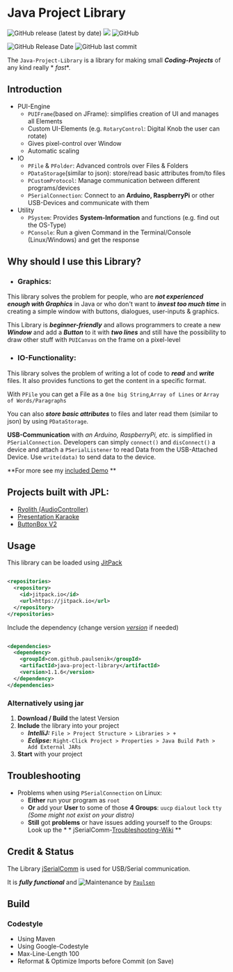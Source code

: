 # Java Project Library

![GitHub release (latest by date)](https://img.shields.io/github/v/release/paulsenik/java-project-library)
[![](https://jitpack.io/v/paulsenik/java-project-library.svg)](https://jitpack.io/#paulsenik/java-project-library)
![GitHub](https://img.shields.io/github/license/paulsenik/java-project-library)

![GitHub Release Date](https://img.shields.io/github/release-date/paulsenik/java-project-library?label=last%20RELEASE)
![GitHub last commit](https://img.shields.io/github/last-commit/paulsenik/java-project-library?label=last%20COMMIT)

The `Java-Project-Library` is a library for making small ***Coding-Projects*** of any kind really *
*fast**.

## Introduction

- PUI-Engine
    - `PUIFrame`(based on JFrame): simplifies creation of UI and manages all Elements
    - Custom UI-Elements (e.g. `RotaryControl`: Digital Knob the user can rotate)
    - Gives pixel-control over Window
    - Automatic scaling
- IO
    - `PFile` & `PFolder`: Advanced controls over Files & Folders
    - `PDataStorage`(similar to json): store/read basic attributes from/to files
    - `PCustomProtocol`: Manage communication between different programs/devices
    - `PSerialConnection`: Connect to an **Arduino, RaspberryPi** or other USB-Devices and
      communicate with them
- Utility
    - `PSystem`: Provides **System-Information** and functions (e.g. find out the OS-Type)
    - `PConsole`: Run a given Command in the Terminal/Console (Linux/Windows) and get the response

## Why should I use this Library?

- ### Graphics:

This library solves the problem for people, who are ***not experienced enough with Graphics*** in
Java or who don't want
to ***invest too much time*** in creating a simple window with buttons, dialogues, user-inputs &
graphics.

This Library is ***beginner-friendly*** and allows programmers to create a new ***Window*** and add
a ***Button***
to it with ***two lines*** and still have the possibility to draw other stuff with `PUICanvas` on
the frame on a
pixel-level

- ### IO-Functionality:

This library solves the problem of writing a lot of code to ***read*** and ***write*** files. It
also provides functions
to get the content in a specific format.

With `PFile` you can get a File as a `One big String`,`Array of Lines`
or `Array of Words/Paragraphs`

You can also ***store basic attributes*** to files and later read them (similar to json) by
using `PDataStorage`.

**USB-Communication** with *an Arduino, RaspberryPi, etc.* is simplified in `PSerialConnection`.
Developers can
simply `connect()` and `disConnect()` a device and attach a `PSerialListener` to read Data from the
USB-Attached Device.
Use `write(data)` to send data to the device.

**For more see my
[included Demo](src/main/java/de/paulsenik/jpl/demo/Demo.java)
**

## Projects built with JPL:

- [Ryolith (AudioController)](https://github.com/paulsenik/ryolith)
- [Presentation Karaoke](https://github.com/paulsenik/ppt-karaoke)
- [ButtonBox V2](https://github.com/paulsenik/ButtonBox_V2)

## Usage

This library can be loaded using [JitPack](https://jitpack.io/#paulsenik/java-project-library)

```xml

<repositories>
  <repository>
    <id>jitpack.io</id>
    <url>https://jitpack.io</url>
  </repository>
</repositories>
```

Include the dependency (change version
*[version](https://github.com/paulsenik/ryolith/releases)* if needed)

```xml

<dependencies>
  <dependency>
    <groupId>com.github.paulsenik</groupId>
    <artifactId>java-project-library</artifactId>
    <version>1.1.6</version>
  </dependency>
</dependencies>
```

### Alternatively using jar

1. **Download / Build** the latest Version
2. **Include** the library into your project
    - ***IntelliJ:*** `File > Project Structure > Libraries > +`
    - ***Eclipse:*** `Right-Click Project > Properties > Java Build Path > Add External JARs`
3. **Start** with your project

## Troubleshooting

* Problems when using `PSerialConnection` on Linux:
    * **Either** run your program as `root`
    * **Or** add your **User** to some of those **4 Groups**:
      `uucp` `dialout` `lock` `tty` *(Some might not exist on your distro)*
    * **Still** got **problems** or have issues adding yourself to the Groups:<br>
      Look up the *
        *
      jSerialComm-[Troubleshooting-Wiki](https://github.com/Fazecast/jSerialComm/wiki/Troubleshooting)
      **

## Credit & Status

The Library [jSerialComm](https://github.com/Fazecast/jSerialComm) is used for USB/Serial
communication.

It is ***fully functional*** and ![Maintenance](https://img.shields.io/maintenance/yes/2023)
by [`Paulsen`](https://github.com/paulsenik)

## Build

### Codestyle

- Using Maven
- Using Google-Codestyle
- Max-Line-Length 100
- Reformat & Optimize Imports before Commit (on Save)